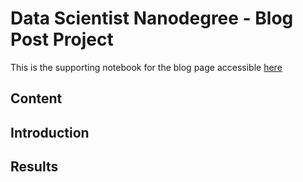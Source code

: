 # Data Scientist Nanodegree - Blog Post Project

This is the supporting notebook for the blog page accessible [here](http://medium.com)

## Content

## Introduction

## Results
